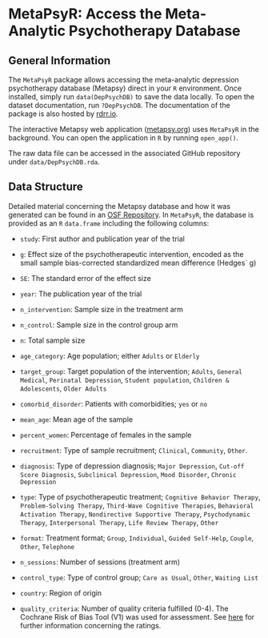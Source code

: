 # MetaPsyR: Access the Meta-Analytic Psychotherapy Database

## General Information

The `MetaPsyR` package allows accessing the meta-analytic depression psychotherapy database (Metapsy) direct in your `R` environment. Once installed, simply run `data(DepPsychDB)` to save the data locally. To open the dataset documentation, run `?DepPsychDB`. The documentation of the package is also hosted by [rdrr.io](https://rdrr.io/github/MathiasHarrer/MetaPsyR/).

The interactive Metapsy web application ([metapsy.org](http://metapsy.org/)) uses `MetaPsyR` in the background. You can open the application in `R` by running `open_app()`.

The raw data file can be accessed in the associated GitHub repository under `data/DepPsychDB.rda`.

## Data Structure

Detailed material concerning the Metapsy database and how it was generated can be found in an [OSF Repository](https://osf.io/825c6/). In `MetaPsyR`, the database is provided as an `R` `data.frame` including the following columns:

- `study`: First author and publication year of the trial

- `g`: Effect size of the psychotherapeutic intervention, encoded as the small sample bias-corrected standardized mean difference (Hedges` g)

- `SE`: The standard error of the effect size

- `year`: The publication year of the trial

- `n_intervention`: Sample size in the treatment arm

- `n_control`: Sample size in the control group arm

- `n`: Total sample size

- `age_category`: Age population; either `Adults` or `Elderly`

- `target_group`: Target population of the intervention; `Adults`, `General Medical`, `Perinatal Depression`, `Student population`, `Children & Adolescents`, `Older Adults`

- `comorbid_disorder`: Patients with comorbidities; `yes` or `no`

- `mean_age`: Mean age of the sample

- `percent_women`: Percentage of females in the sample

- `recruitment`: Type of sample recruitment; `Clinical`, `Community`, `Other`.

- `diagnosis`: Type of depression diagnosis; `Major Depression`, `Cut-off Score Diagnosis`, `Subclinical Depression`, `Mood Disorder`, `Chronic Depression`

- `type`: Type of psychotherapeutic treatment; `Cognitive Behavior Therapy`, `Problem-Solving Therapy`, `Third-Wave Cognitive Therapies`, `Behavioral Activation Therapy`, `Nondirective Supportive Therapy`, `Psychodynamic Therapy`, `Interpersonal Therapy`, `Life Review Therapy`, `Other`

- `format`: Treatment format; `Group`, `Individual`, `Guided Self-Help`, `Couple`, `Other`, `Telephone`

- `n_sessions`: Number of sessions (treatment arm)

- `control_type`: Type of control group; `Care as Usual`, `Other`, `Waiting List`

- `country`: Region of origin

- `quality_criteria`: Number of quality criteria fulfilled (0-4). The Cochrane Risk of Bias Tool (V1) was used for assessment. See [here](https://evidencebasedpsychotherapies.shinyapps.io/metapsy/_w_1e01d4e2/protocol.pdf) for further information concerning the ratings.

